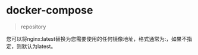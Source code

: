 # docker-compose

> repository

您可以将nginx:latest替换为您需要使用的任何镜像地址，格式通常为<repository>:<tag>，如果不指定<tag>，则默认为latest。
